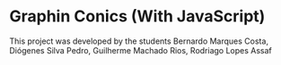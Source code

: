 # Graphin Conics (With JavaScript)
This project was developed by the students Bernardo Marques Costa, Diógenes Silva Pedro, Guilherme Machado Rios, Rodriago Lopes Assaf 